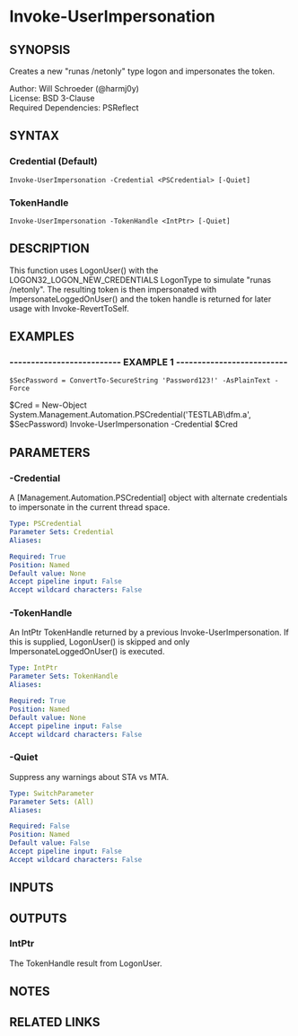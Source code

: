 # Invoke-UserImpersonation

## SYNOPSIS
Creates a new "runas /netonly" type logon and impersonates the token.

Author: Will Schroeder (@harmj0y)  
License: BSD 3-Clause  
Required Dependencies: PSReflect

## SYNTAX

### Credential (Default)
```
Invoke-UserImpersonation -Credential <PSCredential> [-Quiet]
```

### TokenHandle
```
Invoke-UserImpersonation -TokenHandle <IntPtr> [-Quiet]
```

## DESCRIPTION
This function uses LogonUser() with the LOGON32_LOGON_NEW_CREDENTIALS LogonType
to simulate "runas /netonly".
The resulting token is then impersonated with
ImpersonateLoggedOnUser() and the token handle is returned for later usage
with Invoke-RevertToSelf.

## EXAMPLES

### -------------------------- EXAMPLE 1 --------------------------
```
$SecPassword = ConvertTo-SecureString 'Password123!' -AsPlainText -Force
```

$Cred = New-Object System.Management.Automation.PSCredential('TESTLAB\dfm.a', $SecPassword)
Invoke-UserImpersonation -Credential $Cred

## PARAMETERS

### -Credential
A \[Management.Automation.PSCredential\] object with alternate credentials
to impersonate in the current thread space.

```yaml
Type: PSCredential
Parameter Sets: Credential
Aliases: 

Required: True
Position: Named
Default value: None
Accept pipeline input: False
Accept wildcard characters: False
```

### -TokenHandle
An IntPtr TokenHandle returned by a previous Invoke-UserImpersonation.
If this is supplied, LogonUser() is skipped and only ImpersonateLoggedOnUser()
is executed.

```yaml
Type: IntPtr
Parameter Sets: TokenHandle
Aliases: 

Required: True
Position: Named
Default value: None
Accept pipeline input: False
Accept wildcard characters: False
```

### -Quiet
Suppress any warnings about STA vs MTA.

```yaml
Type: SwitchParameter
Parameter Sets: (All)
Aliases: 

Required: False
Position: Named
Default value: False
Accept pipeline input: False
Accept wildcard characters: False
```

## INPUTS

## OUTPUTS

### IntPtr

The TokenHandle result from LogonUser.

## NOTES

## RELATED LINKS

